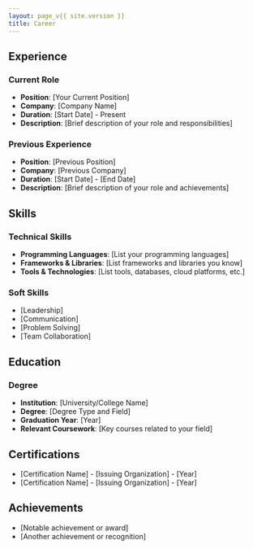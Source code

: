 ```yaml
---
layout: page_v{{ site.version }}
title: Career
---
```


## Experience

### Current Role
- **Position**: [Your Current Position]
- **Company**: [Company Name]
- **Duration**: [Start Date] - Present
- **Description**: [Brief description of your role and responsibilities]

### Previous Experience
- **Position**: [Previous Position]
- **Company**: [Previous Company]
- **Duration**: [Start Date] - [End Date]
- **Description**: [Brief description of your role and achievements]

## Skills

### Technical Skills
- **Programming Languages**: [List your programming languages]
- **Frameworks & Libraries**: [List frameworks and libraries you know]
- **Tools & Technologies**: [List tools, databases, cloud platforms, etc.]

### Soft Skills
- [Leadership]
- [Communication]
- [Problem Solving]
- [Team Collaboration]

## Education

### Degree
- **Institution**: [University/College Name]
- **Degree**: [Degree Type and Field]
- **Graduation Year**: [Year]
- **Relevant Coursework**: [Key courses related to your field]

## Certifications
- [Certification Name] - [Issuing Organization] - [Year]
- [Certification Name] - [Issuing Organization] - [Year]

## Achievements
- [Notable achievement or award]
- [Another achievement or recognition] 